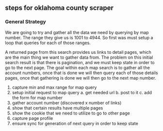 ## steps for oklahoma county scraper

### General Strategy
We are going to try and gather all the data we need by querying by map number.
The range they give us is 1001 to 4944. So first was must setup a loop that
queries for each of those ranges.

A returned page from this search provides us links to detail pages, which are
the main thing we want to gather data from. The problem on this initial search
result is that there is pagination, and we must keep state in order to go to the
next page. The goal within each map search is to gather all the account numbers,
once that is done we will then query each of those details pages, once that
gathering is done we will then go to the next map number.

1. capture min and max range for map query
2. setup initial request to map query
  a. get needed url
  b. post to it
  c. add the form for map number
3. gather account number (discovered x number of links)
4. show that certain results have multiple pages
5. show the cookie that we need to utilize to go to other page
6. capture page profile
7. ensure sync for generation of next query in order to keep state
